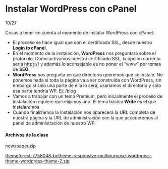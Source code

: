 # Instalar WordPress con cPanel

10/27


Cosas a tener en cuenta al momento de instalar WordPress con cPanel:

- El proceso se hace igual que con el certificado SSL, desde nuestro **Login to cPanel**.
- En el momento de la instalación, **WordPress** nos preguntará sobre el protocolo. Como activamos nuestro certificado SSL, la opción correcta sería <https://> y además lo aconsejable es no poner el “www” por temas de **SEO**.
- **WordPress** nos pregunta en qué directorio queremos que se instale. No ponemos nada si toda la página va a ser construida con WordPress, sin embargo si sólo una parte de ella lo será, usaríamos el directorio y sólo esa parte tendría WP. Ej: /blog
- Vamos a trabajar con un tema Premium, pero inicialmente el proceso de instalación requiere que elijamos uno. El tema básico **Write** es el que instalaremos.
- Cuando finalizamos la instalación nos aparecerá la URL completa de nuestra página y la URL de administración con la que accederemos al panel de administración de nuestro WP.

#### Archivos de la clase





[newspaper.zip](https://github.com/lorecarreno/Curso_de_Creacion_y_Optimizacion_de_Sitios_Web_con_WordPress/blob/main/files/newspaper_b96d6aae-00f5-4b60-8b3c-abcc7cf234ed.zip)

[themeforest-7758048-betheme-responsive-multipurpose-wordpress-theme-wordpress-theme-2.zip](https://github.com/lorecarreno/Curso_de_Creacion_y_Optimizacion_de_Sitios_Web_con_WordPress/blob/main/files/themeforest-7758048-betheme-responsive-multipurpose-wordpress-theme-wordpress-theme-2_60f158ea-85f3-4393-856d-528897bfa87a.zip)
